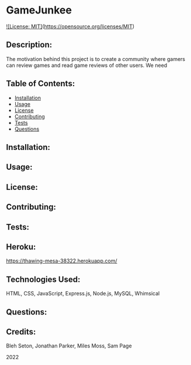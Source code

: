 # GameJunkee

[![License: MIT]](https://img.shields.io/badge/License-MIT-yellow.svg)(https://opensource.org/licenses/MIT)


## Description:
The motivation behind this project is to create a community where gamers can review games and read game reviews of other users. We need


## Table of Contents:
* [Installation](#installation)
* [Usage](#usage)
* [License](#license)
* [Contributing](#contributing)
* [Tests](#tests)
* [Questions](#questions)


## Installation:


## Usage:


## License:


## Contributing:


## Tests:


## Heroku:

https://thawing-mesa-38322.herokuapp.com/


## Technologies Used:

HTML, CSS, JavaScript, Express.js, Node.js, MySQL, Whimsical


## Questions:


## Credits:

Bleh Seton, Jonathan Parker, Miles Moss, Sam Page

2022
